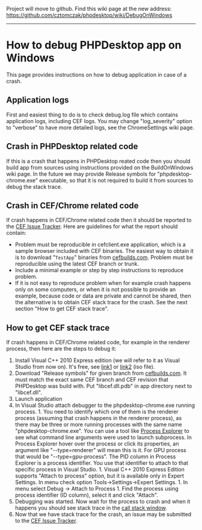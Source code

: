 Project will move to github. Find this wiki page at the new address: https://github.com/cztomczak/phpdesktop/wiki/DebugOnWindows


---


# How to debug PHPDesktop app on Windows #

This page provides instructions on how to debug application in case of a crash.

## Application logs ##

First and easiest thing to do is to check debug.log file which contains application logs, including CEF logs. You may change "log\_severity" option to "verbose" to have more detailed logs, see the ChromeSettings wiki page.

## Crash in PHPDesktop related code ##

If this is a crash that happens in PHPDesktop reated code then you should build app from sources using instructions provided on the BuildOnWindows wiki page. In the future we may provide Release symbols for "phpdesktop-chrome.exe" executable, so that it is not required to build it from sources to debug the stack trace.

## Crash in CEF/Chrome related code ##

If crash happens in CEF/Chrome related code then it should be reported to the [CEF Issue Tracker](https://code.google.com/p/chromiumembedded/issues/list). Here are guidelines for what the report should contain:
  * Problem must be reproducible in cefclient.exe application, which is a sample browser included with CEF binaries. The easiest way to obtain it is to download "`TestApp`" binaries from [cefbuilds.com](http://cefbuilds.com). Problem must be reproducible using the latest CEF branch or trunk.
  * Include a minimal example or step by step instructions to reproduce problem.
  * If it is not easy to reproduce problem when for example crash happens only on some computers, or when it is not possible to provide an example, because code or data are private and cannot be shared, then the alternative is to obtain CEF stack trace for the crash. See the next section "How to get CEF stack trace".

## How to get CEF stack trace ##

If crash happens in CEF/Chrome related code, for example in the renderer process, then here are the steps to debug it:
  1. Install Visual C++ 2010 Express edition (we will refer to it as Visual Studio from now on). It's free, see [link1](http://www.visualstudio.com/en-us/downloads#d-2010-express) or [link2](http://go.microsoft.com/?linkid=9709969) (iso file).
  1. Download "Release symbols" for given branch from [cefbuilds.com](http://cefbuilds.com). It must match the exact same CEF branch and CEF revision that PHPDesktop was build with. Put "libcef.dll.pdb" in app directory next to "libcef.dll".
  1. Launch application
  1. In Visual Studio attach debugger to the phpdesktop-chrome.exe running process.
    1. You need to identify which one of them is the renderer process (assuming that crash happens in the renderer process), as there may be three or more running processes with the same name "phpdesktop-chrome.exe". You can use a tool like [Process Explorer](http://technet.microsoft.com/en-us/sysinternals/bb896653.aspx) to see what command line arguments were used to launch subprocess. In Process Explorer hover over the process or click its properties, an argument like "--type=renderer" will mean this is it. For GPU process that would be "--type=gpu-process". The PID column in Process Explorer is a process identifier. You use that identifier to attach to that specific process in Visual Studio.
    1. Visual C++ 2010 Express Edition supports "Attach to process" option, but it is available only in Expert Settings. In menu check option Tools->Settings->Expert Settings.
    1. In menu select Debug -> Attach to Process
    1. Find the process using process identifier (ID column), select it and click "Attach".
  1. Debugging was started. Now wait for the process to crash and when it happens you should see stack trace in the [call stack window](http://stackoverflow.com/questions/945193/how-do-i-find-the-stack-trace-in-visual-studio).
  1. Now that we have stack trace for the crash, an issue may be submitted to the [CEF Issue Tracker](https://code.google.com/p/chromiumembedded/issues/list).